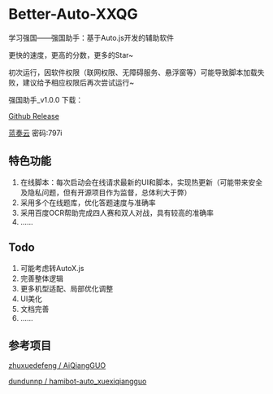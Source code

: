 # Better-Auto-XXQG
学习强国——强国助手：基于Auto.js开发的辅助软件

更快的速度，更高的分数，更多的Star~

初次运行，因软件权限（联网权限、无障碍服务、悬浮窗等）可能导致脚本加载失败，建议给予相应权限后再次尝试运行~

强国助手_v1.0.0 下载：

[Github Release](https://github.com/sec-an/Better-Auto-XXQG/releases/tag/v1.0.0)

[蓝奏云](https://wwd.lanzoup.com/iNzo9003bu5a)  密码:797i


## 特色功能
1. 在线脚本：每次启动会在线请求最新的UI和脚本，实现热更新（可能带来安全及隐私问题，但有开源项目作为监督，总体利大于弊）
2. 采用多个在线题库，优化答题速度与准确率
3. 采用百度OCR帮助完成四人赛和双人对战，具有较高的准确率
4. ……

## Todo
1. 可能考虑转AutoX.js
2. 完善整体逻辑
3. 更多机型适配、局部优化调整
4. UI美化
5. 文档完善
6. ……

## 参考项目
[zhuxuedefeng / AiQiangGUO](https://github.com/zhuxuedefeng/AiQiangGUO)

[dundunnp / hamibot-auto_xuexiqiangguo](https://github.com/dundunnp/hamibot-auto_xuexiqiangguo)
